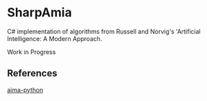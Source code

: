 # SharpAmia

C# implementation of algorithms from Russell and Norvig's 'Artificial Intelligence: A Modern Approach.

Work in Progress

## References

[aima-python](https://code.google.com/p/aima-python/)


